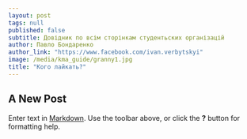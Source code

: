 ```yaml
---
layout: post
tags: null
published: false
subtitle: Довідник по всім сторінкам студентьских організацій
author: Павло Бондаренко
author_link: "https://www.facebook.com/ivan.verbytskyi"
image: /media/kma_guide/granny1.jpg
title: "Кого лайкать?"
---
```


## A New Post

Enter text in [Markdown](http://daringfireball.net/projects/markdown/). Use the toolbar above, or click the **?** button for formatting help.
